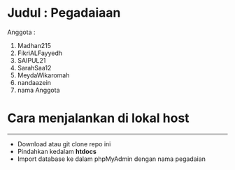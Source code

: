 # Judul : Pegadaiaan

Anggota : 
1. Madhan215
2. FikriALFayyedh
3. SAIPUL21
4. SarahSaa12
5. MeydaWikaromah
6. nandaazein
7. nama Anggota

# Cara menjalankan di lokal host
<hr>

- Download atau git clone repo ini
- Pindahkan kedalam **htdocs**
- Import database ke dalam phpMyAdmin dengan nama pegadaian

